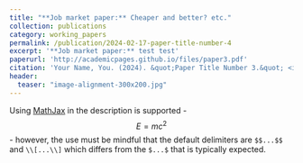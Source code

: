 ```yaml
---
title: "**Job market paper:** Cheaper and better? etc."
collection: publications
category: working_papers
permalink: /publication/2024-02-17-paper-title-number-4
excerpt: '**Job market paper:** test test'
paperurl: 'http://academicpages.github.io/files/paper3.pdf'
citation: 'Your Name, You. (2024). &quot;Paper Title Number 3.&quot; <i>GitHub Journal of Bugs</i>. 1(3).'
header:
  teaser: "image-alignment-300x200.jpg"
---
```


Using [MathJax](https://www.mathjax.org/) in the description is supported - $$E=mc^2$$ - however, the use must be mindful that the default delimiters are `$$...$$` and `\\[...\\]` which differs from the `$...$` that is typically expected.